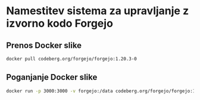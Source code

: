 # Namestitev sistema za upravljanje z izvorno kodo Forgejo

## Prenos Docker slike
```bash
docker pull codeberg.org/forgejo/forgejo:1.20.3-0
```

## Poganjanje Docker slike
```bash
docker run -p 3000:3000 -v forgejo:/data codeberg.org/forgejo/forgejo:1.20.3-0
```